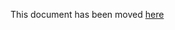 This document has been moved [here](https://cartography-cncf.github.io/cartography/modules/gsuite/config.html)

